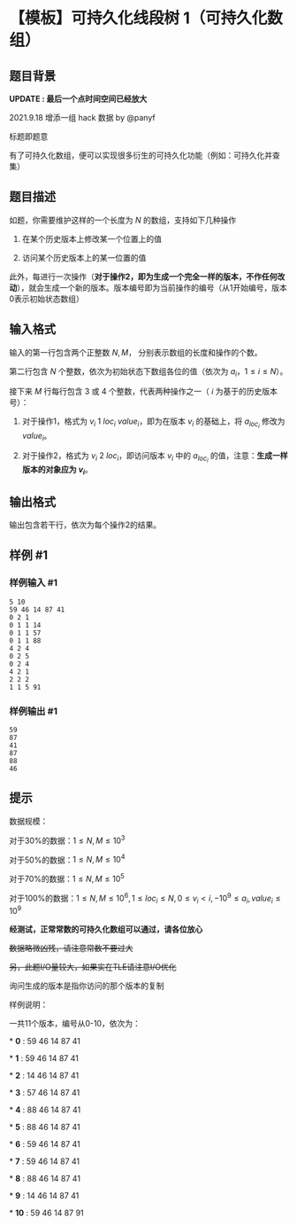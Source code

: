 # 【模板】可持久化线段树 1（可持久化数组）

## 题目背景

**UPDATE : 最后一个点时间空间已经放大**

2021.9.18 增添一组 hack 数据 by @panyf

标题即题意

有了可持久化数组，便可以实现很多衍生的可持久化功能（例如：可持久化并查集）

## 题目描述

如题，你需要维护这样的一个长度为 $N$ 的数组，支持如下几种操作


1. 在某个历史版本上修改某一个位置上的值

2. 访问某个历史版本上的某一位置的值


此外，每进行一次操作（**对于操作2，即为生成一个完全一样的版本，不作任何改动**），就会生成一个新的版本。版本编号即为当前操作的编号（从1开始编号，版本0表示初始状态数组）

## 输入格式

输入的第一行包含两个正整数 $N, M$， 分别表示数组的长度和操作的个数。

第二行包含 $N$ 个整数，依次为初始状态下数组各位的值（依次为 $a_i$，$1 \leq i \leq N$）。

接下来 $M$ 行每行包含 $3$ 或 $4$ 个整数，代表两种操作之一（ $i$ 为基于的历史版本号）：

1. 对于操作1，格式为 $v_i \ 1 \ {loc}_i \ {value}_i$，即为在版本 $v_i$ 的基础上，将 $a_{{loc}_i}$ 修改为 ${value}_i$。

2. 对于操作2，格式为 $v_i \ 2 \ {loc}_i$，即访问版本 $v_i$ 中的 $a_{{loc}_i}$ 的值，注意：**生成一样版本的对象应为 $v_i$**。

## 输出格式

输出包含若干行，依次为每个操作2的结果。

## 样例 #1

### 样例输入 #1

```
5 10
59 46 14 87 41
0 2 1
0 1 1 14
0 1 1 57
0 1 1 88
4 2 4
0 2 5
0 2 4
4 2 1
2 2 2
1 1 5 91
```

### 样例输出 #1

```
59
87
41
87
88
46
```

## 提示

数据规模：

对于30%的数据：$1 \leq N, M \leq {10}^3$

对于50%的数据：$1 \leq N, M \leq {10}^4$

对于70%的数据：$1 \leq N, M \leq {10}^5$

对于100%的数据：$1 \leq N, M \leq {10}^6, 1 \leq {loc}_i \leq N, 0 \leq v_i < i, -{10}^9 \leq a_i, {value}_i  \leq {10}^9$

**经测试，正常常数的可持久化数组可以通过，请各位放心**

~~数据略微凶残，请注意常数不要过大~~

~~另，此题I/O量较大，如果实在TLE请注意I/O优化~~

询问生成的版本是指你访问的那个版本的复制

样例说明：

一共11个版本，编号从0-10，依次为：

\* **0** : 59 46 14 87 41

\* **1** : 59 46 14 87 41

\* **2** : 14 46 14 87 41

\* **3** : 57 46 14 87 41

\* **4** : 88 46 14 87 41

\* **5** : 88 46 14 87 41

\* **6** : 59 46 14 87 41

\* **7** : 59 46 14 87 41

\* **8** : 88 46 14 87 41

\* **9** : 14 46 14 87 41

\* **10** : 59 46 14 87 91
